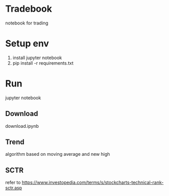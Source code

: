 # Tradebook
notebook for trading

# Setup env
1. install jupyter notebook
2. pip install -r requirements.txt

# Run
jupyter notebook

## Download
download.ipynb

## Trend
algorithm based on moving average and new high

## SCTR
refer to https://www.investopedia.com/terms/s/stockcharts-technical-rank-sctr.asp
